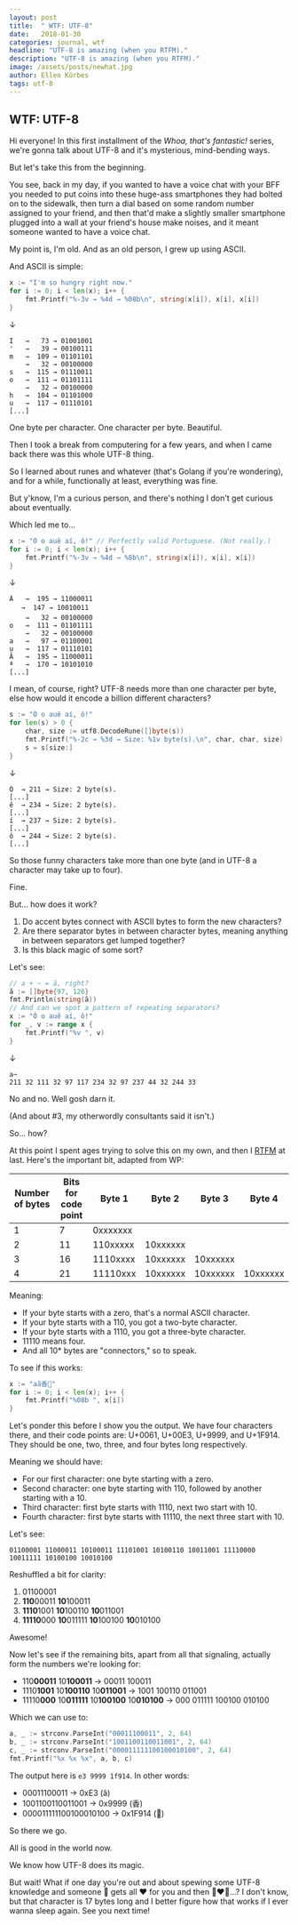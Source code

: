 ```yaml
---
layout: post
title:  " WTF: UTF-8"
date:   2018-01-30
categories: journal, wtf
headline: "UTF-8 is amazing (when you RTFM)."
description: "UTF-8 is amazing (when you RTFM)."
image: /assets/posts/newhat.jpg
author: Ellen Körbes
tags: utf-8
---
```


## WTF: UTF-8

Hi everyone! In this first installment of the *Whoa, that's fantastic!* series, we're gonna talk about UTF-8 and it's mysterious, mind-bending ways.

But let's take this from the beginning.

You see, back in my day, if you wanted to have a voice chat with your BFF you needed to put coins into these huge-ass smartphones they had bolted on to the sidewalk, then turn a dial based on some random number assigned to your friend, and then that'd make a slightly smaller smartphone plugged into a wall at your friend's house make noises, and it meant someone wanted to have a voice chat.

My point is, I'm old. And as an old person, I grew up using ASCII. 

And ASCII is simple:

```go
x := "I'm so hungry right now."
for i := 0; i < len(x); i++ {
    fmt.Printf("%-3v → %4d → %08b\n", string(x[i]), x[i], x[i])
}
```

↓

```
I   →   73 → 01001001
'   →   39 → 00100111
m   →  109 → 01101101
    →   32 → 00100000
s   →  115 → 01110011
o   →  111 → 01101111
    →   32 → 00100000
h   →  104 → 01101000
u   →  117 → 01110101
[...]
```

One byte per character. One character per byte. Beautiful.

Then I took a break from computering for a few years, and when I came back there was this whole UTF-8 thing.

So I learned about runes and whatever (that's Golang if you're wondering), and for a while, functionally at least, everything was fine.

But y'know, I'm a curious person, and there's nothing I don't get curious about eventually.

Which led me to...

```go
x := "Ó o auê aí, ô!" // Perfectly valid Portuguese. (Not really.)
for i := 0; i < len(x); i++ {
    fmt.Printf("%-3v → %4d → %8b\n", string(x[i]), x[i], x[i])
}
```

↓

```
Ã   →  195 → 11000011
   →  147 → 10010011
    →   32 → 00100000
o   →  111 → 01101111
    →   32 → 00100000
a   →   97 → 01100001
u   →  117 → 01110101
Ã   →  195 → 11000011
ª   →  170 → 10101010
[...]
```

I mean, of course, right? UTF-8 needs more than one character per byte, else how would it encode a billion different characters?

```go
s := "Ó o auê aí, ô!"
for len(s) > 0 {
    char, size := utf8.DecodeRune([]byte(s))
    fmt.Printf("%-2c → %3d → Size: %1v byte(s).\n", char, char, size)
    s = s[size:]
}
```

↓

```
Ó  → 211 → Size: 2 byte(s).
[...]
ê  → 234 → Size: 2 byte(s).
[...]
í  → 237 → Size: 2 byte(s).
[...]
ô  → 244 → Size: 2 byte(s).
[...]
```

So those funny characters take more than one byte (and in UTF-8 a character may take up to four).

Fine.

But... how does it work?

1. Do accent bytes connect with ASCII bytes to form the new characters?
2. Are there separator bytes in between character bytes, meaning anything in between separators get lumped together?
3. Is this black magic of some sort?

Let's see:

```go
// a + ~ = ã, right?
ã := []byte{97, 126}
fmt.Println(string(ã))
// And can we spot a pattern of repeating separators?
x := "Ó o auê aí, ô!"
for _, v := range x {
    fmt.Printf("%v ", v)
}
```

↓

```
a~
211 32 111 32 97 117 234 32 97 237 44 32 244 33 
```

No and no. Well gosh darn it.

(And about #3, my otherwordly consultants said it isn't.)

So... how?

At this point I spent ages trying to solve this on my own, and then I [RTFM](https://en.wikipedia.org/wiki/UTF-8#Description) at last. Here's the important bit, adapted from WP:

| Number of bytes | Bits for code point | Byte 1 | Byte 2 | Byte 3 | Byte 4 |
| --- | --- | --- | --- | --- | --- |
| 1 |7| 0xxxxxxx | | | |
| 2 | 11 | 110xxxxx | 10xxxxxx | | |
| 3 | 16 | 1110xxxx | 10xxxxxx | 10xxxxxx | |
| 4 | 21 | 11110xxx | 10xxxxxx | 10xxxxxx | 10xxxxxx |

Meaning:

- If your byte starts with a zero, that's a normal ASCII character.
- If your byte starts with a 110, you got a two-byte character.
- If your byte starts with a 1110, you got a three-byte character.
- 11110 means four.
- And all 10* bytes are "connectors," so to speak.

To see if this works:

```go
x := "aã香🤔"
for i := 0; i < len(x); i++ {
    fmt.Printf("%08b ", x[i])
}
```

Let's ponder this before I show you the output. We have four characters there, and their code points are: U+0061, U+00E3, U+9999, and U+1F914. They should be one, two, three, and four bytes long respectively.

Meaning we should have:

- For our first character: one byte starting with a zero.
- Second character: one byte starting with 110, followed by another starting with a 10.
- Third character: first byte starts with 1110, next two start with 10.
- Fourth character: first byte starts with 11110, the next three start with 10.

Let's see:

```
01100001 11000011 10100011 11101001 10100110 10011001 11110000 10011111 10100100 10010100
```

Reshuffled a bit for clarity:

1. 01100001
2. **110**00011 **10**100011
3. **1110**1001 **10**100110 **10**011001
4. **11110**000 **10**011111 **10**100100 **10**010100

Awesome!

Now let's see if the remaining bits, apart from all that signaling, actually form the numbers we're looking for:

- 110**00011** 10**100011** → 00011 100011
- 1110**1001** 10**100110** 10**011001** → 1001 100110 011001
- 11110**000** 10**011111** 10**100100** 10**010100** → 000 011111 100100 010100

Which we can use to:

```go
a, _ := strconv.ParseInt("00011100011", 2, 64)
b, _ := strconv.ParseInt("1001100110011001", 2, 64)
c, _ := strconv.ParseInt("000011111100100010100", 2, 64)
fmt.Printf("%x %x %x", a, b, c)
```

The output here is `e3 9999 1f914`. In other words:

- 00011100011 → 0xE3 (ã)
- 1001100110011001 → 0x9999 (香)
- 000011111100100010100 → 0x1F914 (🤔)

So there we go. 

All is good in the world now.

We know how UTF-8 does its magic.

But wait! What if one day you're out and about spewing some UTF-8 knowledge and someone 👩 gets all ‍❤ for you and then 👩‍❤‍👩...? I don't know, but that character is 17 bytes long and I better figure how that works if I ever wanna sleep again. See you next time!